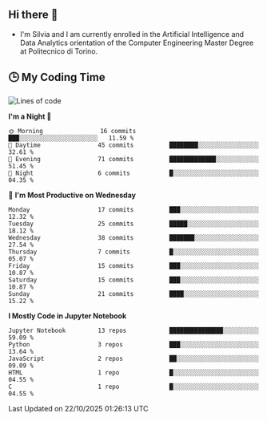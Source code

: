 ## Hi there 👋

- I'm Silvia and I am currently enrolled in the Artificial Intelligence and Data Analytics orientation of the Computer Engineering Master Degree at Politecnico di Torino.


<!-- <p align="center">
   <img style="height:170px;display:inline-block"  src="http://github-profile-summary-cards.vercel.app/api/cards/profile-details?username=silviapolizzi&theme=github_dark" />
   <img style="height:170px;display:inline-block"  src="http://github-profile-summary-cards.vercel.app/api/cards/most-commit-language?username=silviapolizzi&theme=github_dark&exclude=" /> 
</p> -->


## :clock3: My Coding Time 

<!--START_SECTION:waka-->
![Lines of code](https://img.shields.io/badge/From%20Hello%20World%20I%27ve%20Written-284.9%20thousand%20lines%20of%20code-blue)

**I'm a Night 🦉** 

```text
🌞 Morning                16 commits          ███░░░░░░░░░░░░░░░░░░░░░░   11.59 % 
🌆 Daytime                45 commits          ████████░░░░░░░░░░░░░░░░░   32.61 % 
🌃 Evening                71 commits          █████████████░░░░░░░░░░░░   51.45 % 
🌙 Night                  6 commits           █░░░░░░░░░░░░░░░░░░░░░░░░   04.35 % 
```
📅 **I'm Most Productive on Wednesday** 

```text
Monday                   17 commits          ███░░░░░░░░░░░░░░░░░░░░░░   12.32 % 
Tuesday                  25 commits          █████░░░░░░░░░░░░░░░░░░░░   18.12 % 
Wednesday                38 commits          ███████░░░░░░░░░░░░░░░░░░   27.54 % 
Thursday                 7 commits           █░░░░░░░░░░░░░░░░░░░░░░░░   05.07 % 
Friday                   15 commits          ███░░░░░░░░░░░░░░░░░░░░░░   10.87 % 
Saturday                 15 commits          ███░░░░░░░░░░░░░░░░░░░░░░   10.87 % 
Sunday                   21 commits          ████░░░░░░░░░░░░░░░░░░░░░   15.22 % 
```


**I Mostly Code in Jupyter Notebook** 

```text
Jupyter Notebook         13 repos            ███████████████░░░░░░░░░░   59.09 % 
Python                   3 repos             ███░░░░░░░░░░░░░░░░░░░░░░   13.64 % 
JavaScript               2 repos             ██░░░░░░░░░░░░░░░░░░░░░░░   09.09 % 
HTML                     1 repo              █░░░░░░░░░░░░░░░░░░░░░░░░   04.55 % 
C                        1 repo              █░░░░░░░░░░░░░░░░░░░░░░░░   04.55 % 
```




 Last Updated on 22/10/2025 01:26:13 UTC
<!--END_SECTION:waka-->
